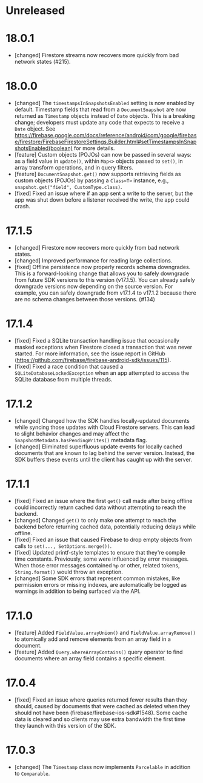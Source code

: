 # Unreleased

# 18.0.1
- [changed] Firestore streams now recovers more quickly from bad network states
  (#215).

# 18.0.0
- [changed] The `timestampsInSnapshotsEnabled` setting is now enabled by
  default. Timestamp fields that read from a `DocumentSnapshot` are now
  returned as `Timestamp` objects instead of `Date` objects. This is a breaking
  change; developers must update any code that expects to receive a `Date`
  object. See https://firebase.google.com/docs/reference/android/com/google/firebase/firestore/FirebaseFirestoreSettings.Builder.html#setTimestampsInSnapshotsEnabled(boolean) for more details.
- [feature] Custom objects (POJOs) can now be passed in several ways: as a
  field value in `update()`, within `Map<>` objects passed to `set()`, in array
  transform operations, and in query filters.
- [feature] `DocumentSnapshot.get()` now supports retrieving fields as
  custom objects (POJOs) by passing a `Class<T>` instance, e.g.,
  `snapshot.get("field", CustomType.class)`.
- [fixed] Fixed an issue where if an app sent a write to the server, but the
  app was shut down before a listener received the write, the app could crash.

# 17.1.5
- [changed] Firestore now recovers more quickly from bad network states.
- [changed] Improved performance for reading large collections.
- [fixed] Offline persistence now properly records schema downgrades. This is a
  forward-looking change that allows you to safely downgrade from future SDK
  versions to this version (v17.1.5). You can already safely downgrade versions
  now depending on the source version. For example, you can safely downgrade
  from v17.1.4 to v17.1.2 because there are no schema changes between those
  versions. (#134)

# 17.1.4
- [fixed] Fixed a SQLite transaction handling issue that occasionally masked
  exceptions when Firestore closed a transaction that was never started. For
  more information, see the issue report in GitHub (https://github.com/firebase/firebase-android-sdk/issues/115).
- [fixed] Fixed a race condition that caused a `SQLiteDatabaseLockedException`
  when an app attempted to access the SQLite database from multiple threads.

# 17.1.2
- [changed] Changed how the SDK handles locally-updated documents while syncing
  those updates with Cloud Firestore servers. This can lead to slight behavior
  changes and may affect the `SnapshotMetadata.hasPendingWrites()` metadata
  flag.
- [changed] Eliminated superfluous update events for locally cached documents
  that are known to lag behind the server version. Instead, the SDK buffers
  these events until the client has caught up with the server.

# 17.1.1
- [fixed] Fixed an issue where the first `get()` call made after being offline
  could incorrectly return cached data without attempting to reach the backend.
- [changed] Changed `get()` to only make one attempt to reach the backend before
  returning cached data, potentially reducing delays while offline.
- [fixed] Fixed an issue that caused Firebase to drop empty objects from calls
  to `set(..., SetOptions.merge())`.
- [fixed] Updated printf-style templates to ensure that they're compile time
  constants. Previously, some were influenced by error messages. When those
  error messages contained `%p` or other, related tokens, `String.format()`
  would throw an exception.
- [changed] Some SDK errors that represent common mistakes, like permission
  errors or missing indexes, are automatically be logged as warnings in addition
  to being surfaced via the API.

# 17.1.0
- [feature] Added `FieldValue.arrayUnion()` and `FieldValue.arrayRemove()` to
  atomically add and remove elements from an array field in a document.
- [feature] Added `Query.whereArrayContains()` query operator to find documents
  where an array field contains a specific element.

# 17.0.4
- [fixed] Fixed an issue where queries returned fewer results than they should,
  caused by documents that were cached as deleted when they should not have
  been (firebase/firebase-ios-sdk#1548). Some cache data is cleared and so
  clients may use extra bandwidth the first time they launch with this version
  of the SDK.

# 17.0.3
- [changed] The `Timestamp` class now implements `Parcelable` in addition to
  `Comparable`.
